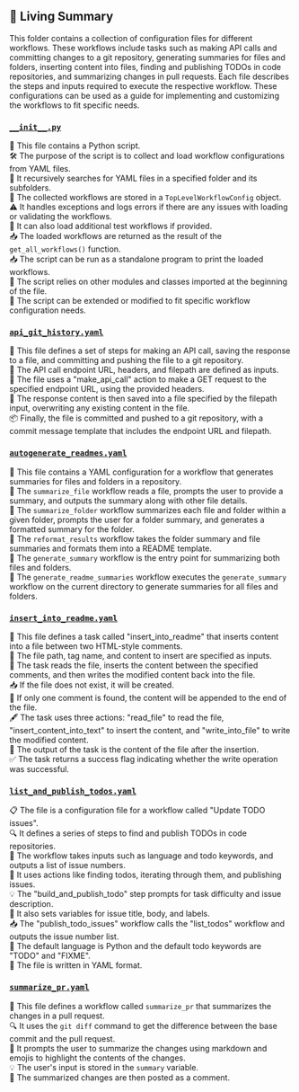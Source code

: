 

<!-- Living README Summary -->
## 🌳 Living Summary

This folder contains a collection of configuration files for different workflows. These workflows include tasks such as making API calls and committing changes to a git repository, generating summaries for files and folders, inserting content into files, finding and publishing TODOs in code repositories, and summarizing changes in pull requests. Each file describes the steps and inputs required to execute the respective workflow. These configurations can be used as a guide for implementing and customizing the workflows to fit specific needs.


### [`__init__.py`](https://github.com/raphael-francis/AutoPR-internal/blob/6a6b91a8d27e70df76c86d75bbf8a3bfd45ab203/./autopr/workflows/__init__.py)

📝 This file contains a Python script.  
🛠️ The purpose of the script is to collect and load workflow configurations from YAML files.  
📂 It recursively searches for YAML files in a specified folder and its subfolders.  
📝 The collected workflows are stored in a `TopLevelWorkflowConfig` object.  
⚠️ It handles exceptions and logs errors if there are any issues with loading or validating the workflows.  
🔄 It can also load additional test workflows if provided.  
📥 The loaded workflows are returned as the result of the `get_all_workflows()` function.  
📥 The script can be run as a standalone program to print the loaded workflows.  
📂 The script relies on other modules and classes imported at the beginning of the file.  
🚀 The script can be extended or modified to fit specific workflow configuration needs.  


### [`api_git_history.yaml`](https://github.com/raphael-francis/AutoPR-internal/blob/6a6b91a8d27e70df76c86d75bbf8a3bfd45ab203/./autopr/workflows/api_git_history.yaml)

📝 This file defines a set of steps for making an API call, saving the response to a file, and committing and pushing the file to a git repository.  
🔗 The API call endpoint URL, headers, and filepath are defined as inputs.  
🔀 The file uses a "make_api_call" action to make a GET request to the specified endpoint URL, using the provided headers.  
📄 The response content is then saved into a file specified by the filepath input, overwriting any existing content in the file.  
📦 Finally, the file is committed and pushed to a git repository, with a commit message template that includes the endpoint URL and filepath.  


### [`autogenerate_readmes.yaml`](https://github.com/raphael-francis/AutoPR-internal/blob/6a6b91a8d27e70df76c86d75bbf8a3bfd45ab203/./autopr/workflows/autogenerate_readmes.yaml)

📄 This file contains a YAML configuration for a workflow that generates summaries for files and folders in a repository.   
📝 The `summarize_file` workflow reads a file, prompts the user to provide a summary, and outputs the summary along with other file details.   
📂 The `summarize_folder` workflow summarizes each file and folder within a given folder, prompts the user for a folder summary, and generates a formatted summary for the folder.   
📑 The `reformat_results` workflow takes the folder summary and file summaries and formats them into a README template.   
📝 The `generate_summary` workflow is the entry point for summarizing both files and folders.   
📝 The `generate_readme_summaries` workflow executes the `generate_summary` workflow on the current directory to generate summaries for all files and folders.  


### [`insert_into_readme.yaml`](https://github.com/raphael-francis/AutoPR-internal/blob/6a6b91a8d27e70df76c86d75bbf8a3bfd45ab203/./autopr/workflows/insert_into_readme.yaml)

📝 This file defines a task called "insert_into_readme" that inserts content into a file between two HTML-style comments.  
📂 The file path, tag name, and content to insert are specified as inputs.  
💾 The task reads the file, inserts the content between the specified comments, and then writes the modified content back into the file.  
📥 If the file does not exist, it will be created.  
📑 If only one comment is found, the content will be appended to the end of the file.  
🖋️ The task uses three actions: "read_file" to read the file, "insert_content_into_text" to insert the content, and "write_into_file" to write the modified content.  
📄 The output of the task is the content of the file after the insertion.  
✅ The task returns a success flag indicating whether the write operation was successful.  


### [`list_and_publish_todos.yaml`](https://github.com/raphael-francis/AutoPR-internal/blob/6a6b91a8d27e70df76c86d75bbf8a3bfd45ab203/./autopr/workflows/list_and_publish_todos.yaml)

📋 The file is a configuration file for a workflow called "Update TODO issues".   
🔍 It defines a series of steps to find and publish TODOs in code repositories.   
📝 The workflow takes inputs such as language and todo keywords, and outputs a list of issue numbers.   
🔧 It uses actions like finding todos, iterating through them, and publishing issues.   
💡 The "build_and_publish_todo" step prompts for task difficulty and issue description.   
📌 It also sets variables for issue title, body, and labels.   
📥 The "publish_todo_issues" workflow calls the "list_todos" workflow and outputs the issue number list.   
🐍 The default language is Python and the default todo keywords are "TODO" and "FIXME".   
📄 The file is written in YAML format.  


### [`summarize_pr.yaml`](https://github.com/raphael-francis/AutoPR-internal/blob/6a6b91a8d27e70df76c86d75bbf8a3bfd45ab203/./autopr/workflows/summarize_pr.yaml)

📝 This file defines a workflow called `summarize_pr` that summarizes the changes in a pull request.  
🔍 It uses the `git diff` command to get the difference between the base commit and the pull request.  
💬 It prompts the user to summarize the changes using markdown and emojis to highlight the contents of the changes.  
💡 The user's input is stored in the `summary` variable.  
💬 The summarized changes are then posted as a comment.  

<!-- Living README Summary -->